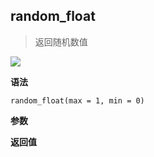## random_float

> 返回随机数值

![](https://img.shields.io/badge/-Number-blue)

**语法**

`random_float(max = 1, min = 0)`

**参数**

**返回值**
